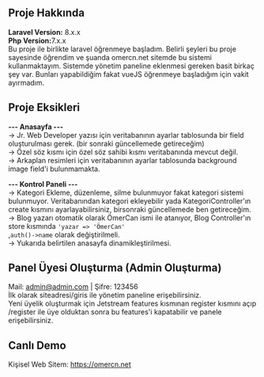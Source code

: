  


## Proje Hakkında
<b>Laravel Version:</b> 8.x.x<br>
<b>Php Version:</b>7.x.x<br>
Bu proje ile birlikte laravel öğrenmeye başladım. Belirli şeyleri bu proje sayesinde öğrendim ve şuanda omercn.net sitemde bu sistemi kullanmaktayım. Sistemde yönetim paneline eklenmesi gereken basit birkaç şey var. Bunları yapabildiğim fakat vueJS öğrenmeye başladığım için vakit ayırmadım.

## Proje Eksikleri
<b>--- Anasayfa --- </b><br>
-> Jr. Web Developer yazısı için veritabanının ayarlar tablosunda bir field oluşturulması gerek. (bir sonraki güncellemede getireceğim)<br>
-> Özel söz kısmı için özel söz sahibi kısmı veritabanında mevcut değil. <br>
-> Arkaplan resimleri için veritabanının ayarlar tablosunda background image field'i bulunmamakta. <br>

<b>--- Kontrol Paneli ---</b><br>
-> Kategori Ekleme, düzenleme, silme bulunmuyor fakat kategori sistemi bulunmuyor. Veritabanından kategori ekleyebilir yada KategoriController'ın create kısmını ayarlayabilirsiniz, birsonraki güncellemede ben getireceğim. <br>
-> Blog yazarı otomatik olarak ÖmerCan ismi ile atanıyor, Blog Controller'ın store kısmında <code>'yazar => 'ÖmerCan' </code>,<code>auth()->name</code> olarak değiştirilmeli.<br>
-> Yukarıda belirtilen anasayfa dinamikleştirilmesi. <br>

## Panel Üyesi Oluşturma (Admin Oluşturma) 
Mail: admin@admin.com | Şifre: 123456 <br>
İlk olarak siteadresi/giris ile yönetim paneline erişebilirsiniz. <br>
Yeni üyelik oluşturmak için Jetstream features kısmınan register kısmını açıp /register ile üye olduktan sonra bu features'i kapatabilir ve panele erişebilirsiniz. <br>

## Canlı Demo 
Kişisel Web Sitem: https://omercn.net


